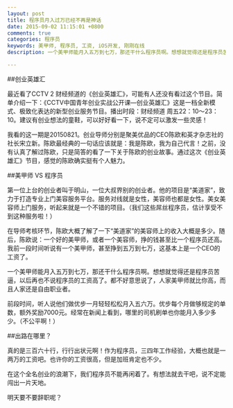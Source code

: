 ```yaml
---
layout: post
title: 程序员月入过万已经不再是神话
date: 2015-09-02 11:15:01 +0800
comments: true
categories: 程序员
keywords: 美甲师, 程序员, 工资, iOS开发, 刚刚在线
description: 一个美甲师能月入五万到七万，那还干什么程序员啊。想想就觉得还是程序员苦逼，以后再也不说程序员的工资高了。都不好意思说了，人家美甲师就比你高，而且人家还是自由职业者。

---
```


##创业英雄汇

最近看了CCTV 2 财经频道的《创业英雄汇》，可能有人还没有看过这个节目。简单介绍一下：《CCTV中国青年创业实战公开课—创业英雄汇》这是一档全新模式、极致化表达的新型创业服务节目。播出时段：财经频道 周五22：10～23：10。建议有创业想法的童鞋，可以好好看一下，说不定可以激发一些灵感！

我看的这一期是20150821。创业导师分别是聚美优品的CEO陈欧和英才杂志社的社长宋立新。陈欧最经典的一句话应该就是：我是陈欧，我为自己代言！之前，没有认真了解过陈欧，只是简答的看了一下关于陈欧的创业故事。通过这次《创业英雄汇》节目，感觉的陈欧确实挺有个人魅力。

##美甲师 VS 程序员

第一位上台的创业者叫于明山，一位大叔界别的创业者。他的项目是“美道家”，致力于打造专业上门美容服务平台。服务对线就是女性，美容师也都是女性。美女美容师上门服务，听起来就是一个不错的项目。（我们这些屌丝程序员，估计享受不到这种服务啦！）

在导师考核环节，陈欧大概了解了一下“美道家”的美容师上的收入大概是多少。随后，陈欧说：一个好的美甲师，或者一个美容师，挣的钱甚至比一个程序员还高。我前一段时间听说有一个美甲师，甚至挣到五万到七万，这基本上是一个CEO的工资了。

一个美甲师能月入五万到七万，那还干什么程序员啊。想想就觉得还是程序员苦逼，以后再也不说程序员的工资高了。都不好意思说了，人家美甲师就比你高，而且人家还是自由职业者。

前段时间，听人说他们做优步一月轻轻松松月入五六万。优步每个月做够规定的单数，额外奖励7000元。经常在新闻上看到，哪里的司机刷单也你能月入多少多少。（不公平啊！）

##出路在哪里？

真的是三百六十行，行行出状元啊！作为程序员，三四年工作经验，大概也就是一两万的工资吧。也许你的工资很高，但是加班肯定也不少。

在这个全名创业的浪潮下，我们程序员不能再闲着了。有想法就去干吧，说不定能闯出一片天地。

明天要不要辞职呢？